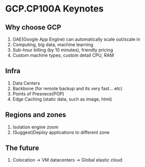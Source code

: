 # GCP.CP100A Keynotes

## Why choose GCP
1. GAE(Google App Engine) can automatically scale out/scale in
2. Computing, big data, machine learning
3. Sub-hour billing (by 10 minutes), friendly pricing
4. Custom machine types, custom detail CPU, RAM

## Infra
1. Data Centers
2. Backbone (for remote backup and its very fast... etc)
3. Points of Presnece(POP)
4. Edge Caching (static data, such as image, html)

## Regions and zones
1. Isolation engine zoom
2. (Suggest)Deploy applications to different zone

## The future
1. Colocation -> VM datacenters -> Global elastic cloud










